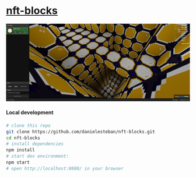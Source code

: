 [nft-blocks](https://projects.gatunes.com/nft-blocks/)
==

[![screenshot](screenshot.jpg)](https://projects.gatunes.com/nft-blocks/)

#### Local development

```bash
# clone this repo
git clone https://github.com/danielesteban/nft-blocks.git
cd nft-blocks
# install dependencies
npm install
# start dev environment:
npm start
# open http://localhost:8080/ in your browser
```
